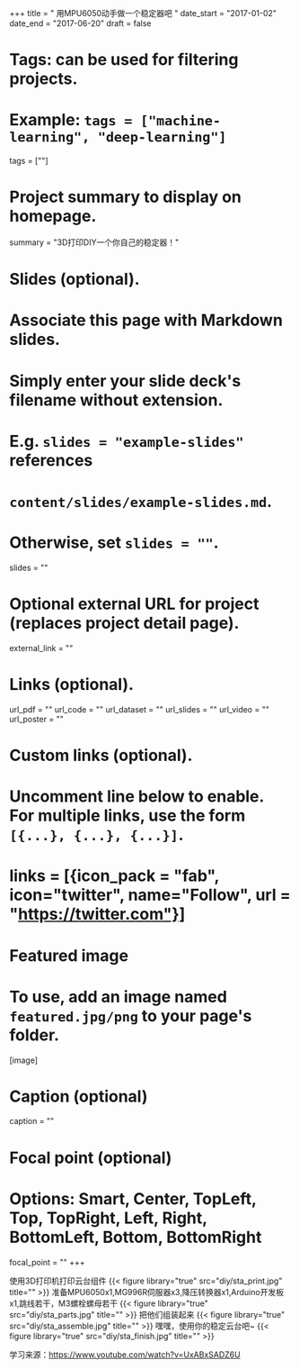 +++
title = " 用MPU6050动手做一个稳定器吧 "
date_start = "2017-01-02"
date_end = "2017-06-20"
draft = false

# Tags: can be used for filtering projects.
# Example: `tags = ["machine-learning", "deep-learning"]`
tags = [""]


# Project summary to display on homepage.
summary = "3D打印DIY一个你自己的稳定器！"

# Slides (optional).
#   Associate this page with Markdown slides.
#   Simply enter your slide deck's filename without extension.
#   E.g. `slides = "example-slides"` references 
#   `content/slides/example-slides.md`.
#   Otherwise, set `slides = ""`.
slides = ""

# Optional external URL for project (replaces project detail page).
external_link = ""

# Links (optional).
url_pdf = ""
url_code = ""
url_dataset = ""
url_slides = ""
url_video = ""
url_poster = ""

# Custom links (optional).
#   Uncomment line below to enable. For multiple links, use the form `[{...}, {...}, {...}]`.
# links = [{icon_pack = "fab", icon="twitter", name="Follow", url = "https://twitter.com"}]

# Featured image
# To use, add an image named `featured.jpg/png` to your page's folder. 
[image]
  # Caption (optional)
  caption = ""

  # Focal point (optional)
  # Options: Smart, Center, TopLeft, Top, TopRight, Left, Right, BottomLeft, Bottom, BottomRight
  focal_point = ""
+++

使用3D打印机打印云台组件
{{< figure library="true" src="diy/sta_print.jpg" title="" >}}
准备MPU6050x1,MG996R伺服器x3,降压转换器x1,Arduino开发板x1,跳线若干，M3螺栓螺母若干
{{< figure library="true" src="diy/sta_parts.jpg" title="" >}}
把他们组装起来
{{< figure library="true" src="diy/sta_assemble.jpg" title="" >}}
嘿嘿，使用你的稳定云台吧~
{{< figure library="true" src="diy/sta_finish.jpg" title="" >}}

学习来源：https://www.youtube.com/watch?v=UxABxSADZ6U
